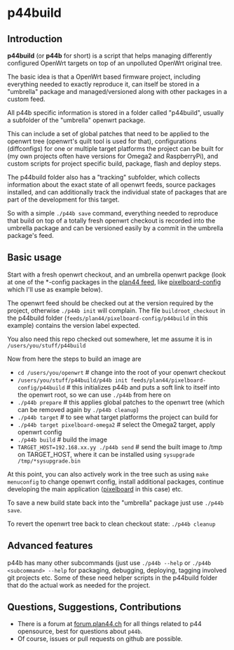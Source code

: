 # p44build

## Introduction

**p44build** (or **p44b** for short) is a script that helps managing differently configured OpenWrt targets on top of an unpolluted OpenWrt original tree.

The basic idea is that a OpenWrt based firmware project, including everything needed to exactly reproduce it, can itself be stored in a "umbrella" package
and managed/versioned along with other packages in a custom feed.

All p44b specific information is stored in a folder called "p44build", usually a subfolder of the "umbrella" openwrt package.

This can include a set of global patches that need to be applied to the openwrt tree (openwrt's quilt tool is used for that),
configurations (diffconfigs) for one or multiple target platforms the project can be built for (my own projects often have versions for Omega2 and RaspberryPi), and custom scripts for project specific build, package, flash and deploy steps.

The p44build folder also has a "tracking" subfolder, which collects information about the exact state of all openwrt feeds, source packages installed, and can additionally track the individual state of packages
that are part of the development for this target.

So with a simple `./p44b save` command, everything needed to reproduce that build on top of a totally fresh openwrt checkout
is recorded into the umbrella package and can be versioned easily by a commit in the umbrella package's feed.

## Basic usage

Start with a fresh openwrt checkout, and an umbrella openwrt packge (look at one of the *-config packages in the
[plan44 feed](https://github.com/plan44/plan44-feed), like [pixelboard-config](https://github.com/plan44/plan44-feed/tree/master/pixelboard-config) which I'll use as example below).

The openwrt feed should be checked out at the version required by the project, otherwise `./p44b init` will complain. The file `buildroot_checkout` in the p44build folder (`feeds/plan44/pixelboard-config/p44build` in this example) contains the version label expected.

You also need this repo checked out somewhere, let me assume it is in `/users/you/stuff/p44build`

Now from here the steps to build an image are

- `cd /users/you/openwrt` # change into the root of your openwrt checkout
- `/users/you/stuff/p44build/p44b init feeds/plan44/pixelboard-config/p44build` # this initializes p44b and puts a soft link to itself into the openwrt root, so we can use `./p44b` from here on
- `./p44b prepare` # this applies global patches to the openwrt tree (which can be removed again by `./p44b cleanup`)
- `./p44b target` # to see what target platforms the project can build for
- `./p44b target pixelboard-omega2` # select the Omega2 target, apply openwrt config
- `./p44b build` # build the image
- `TARGET_HOST=192.168.xx.yy ./p44b send` # send the built image to /tmp on TARGET_HOST, where it can be installed using `sysupgrade /tmp/*sysupgrade.bin`

At this point, you can also actively work in the tree such as using `make menuconfig` to change openwrt config, install additional packages, continue developing the main application ([pixelboard](https://github.com/plan44/pixelboardd) in this case) etc.

To save a new build state back into the "umbrella" package just use `./p44b save`.

To revert the openwrt tree back to clean checkout state: `./p44b cleanup`

## Advanced features

p44b has many other subcommands (just use `./p44b --help` or `./p44b <subcommand> --help` for packaging, debugging, deploying, tagging involved git projects etc. Some of these need helper scripts in the p44build folder that do the actual work as needed for the project.

## Questions, Suggestions, Contributions

- There is a forum at [forum.plan44.ch](https://forum.plan44.ch/t/opensource-c-vdcd) for all things related to p44 opensource, best for questions about `p44b`.
- Of course, issues or pull requests on github are possible.
